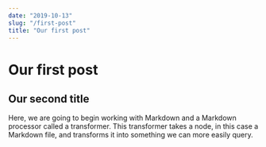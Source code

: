 ```yaml
---
date: "2019-10-13"
slug: "/first-post"
title: "Our first post"
---
```


# Our first post

## Our second title

Here, we are going to begin working with Markdown and a Markdown processor called a transformer. This transformer takes a node, in this case a Markdown file, and transforms it into something we can more easily query.
